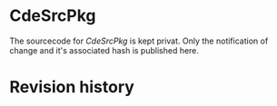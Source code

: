 # CdeSrcPkg
The sourcecode for *CdeSrcPkg* is kept privat. Only the notification
of change and it's associated hash is published here.

# Revision history
